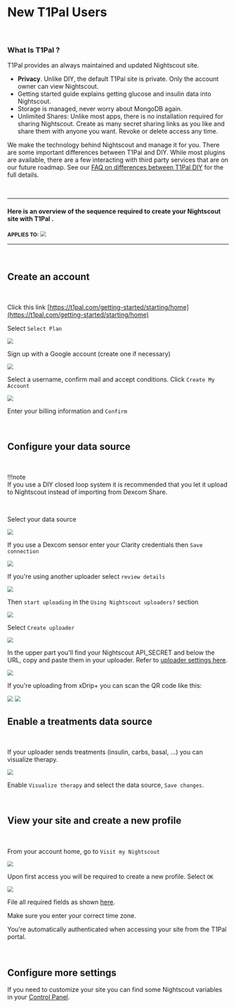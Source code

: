 # New T1Pal Users

</br>

### What Is T1Pal ?

T1Pal provides an always maintained and updated Nightscout site.

- **Privacy**. Unlike DIY, the default T1Pal site is private. Only the account owner can view Nightscout.
- Getting started guide explains getting glucose and insulin data into Nightscout.
- Storage is managed, never worry about MongoDB again.
- Unlimited Shares: Unlike most apps, there is no installation required for sharing Nightscout. Create as many secret sharing links as you like and share them with anyone you want. Revoke or delete access any time.

We make the technology behind Nightscout and manage it for you. There are some important differences between T1Pal and DIY. While most plugins are available, there are a few interacting with third party services that are on our future roadmap. See our [FAQ on differences between T1Pal DIY](https://t1pal.com/legal/faq_8_18_2020_13_38#compare-to-nightscout) for the full details.

</br>

------

#### **Here is an overview of the sequence required to create your Nightscout site with T1Pal .**

<span style="font-size:smaller;">**APPLIES TO:**</span>	<img src="../../../vendors/img/T1Pal.png" style="zoom:80%;" />

------

</br>

## Create an account

</br>

Click this link [https://t1pal.com/getting-started/starting/home](https://t1pal.com/getting-started/starting/home)

Select `Select Plan`

<img src="..\img\T1Pal01.png" style="zoom:80%;" />

</br>

Sign up with a Google account (create one if necessary)

<img src="..\img\T1Pal02.png" style="zoom:80%;" />

</br>

Select a username, confirm mail and accept conditions. Click `Create My Account`

<img src="..\img\T1Pal03.png" style="zoom:80%;" />

</br>

Enter your billing information and `Confirm`

</br>

## Configure your data source

</br>

!!!note  
     If you use a DIY closed loop system it is recommended that you let it upload to Nightscout instead of importing from Dexcom Share.

</br>

Select your data source

<img src="..\img\T1Pal04.png" style="zoom:80%;" />

</br>

If you use a Dexcom sensor enter your Clarity credentials then `Save connection`

<img src="..\img\T1Pal05.png" style="zoom:80%;" />

</br>

If you're using another uploader select `review details`

<img src="..\img\T1Pal06.png" style="zoom:80%;" />

Then `start uploading` in the `Using Nightscout uploaders?` section

<img src="..\img\T1Pal07.png" style="zoom:80%;" />

</br>

Select `Create uploader`

<img src="..\img\T1Pal08.png" style="zoom:80%;" />

</br>

In the upper part you'll find your Nightscout API_SECRET and below the URL, copy and paste them in your uploader. Refer to [uploader settings here](../../../uploader/setup).

<img src="..\img\T1Pal09.png" style="zoom:80%;" />

</br>

If you're uploading from xDrip+ you can scan the QR code like this:

<img src="..\img\T1Pal11.png" style="zoom:80%;" />

<img src="..\img\T1Pal10.png" style="zoom:80%;" />

</br>

## Enable a treatments data source

</br>

If your uploader sends treatments (insulin, carbs, basal, ...) you can visualize therapy.

<img src="..\img\T1Pal12.png" style="zoom:80%;" />

</br>

Enable `Visualize therapy` and select the data source, `Save changes`.

</br>

## View your site and create a new profile

</br>

From your account home, go to `Visit my Nightscout`

<img src="..\img\T1Pal13.png" style="zoom:80%;" />

</br>

Upon first access you will be required to create a new profile. Select `OK`

<img src="..\img\T1Pal14.png" style="zoom:80%;" />

</br>

File all required fields as shown [here](../../../nightscout/profile_editor/).

Make sure you enter your correct time zone.

You're automatically authenticated when accessing your site from the T1Pal portal.

</br>

## Configure more settings

If you need to customize your site you can find some Nightscout variables in your [Control Panel](../control_panel).